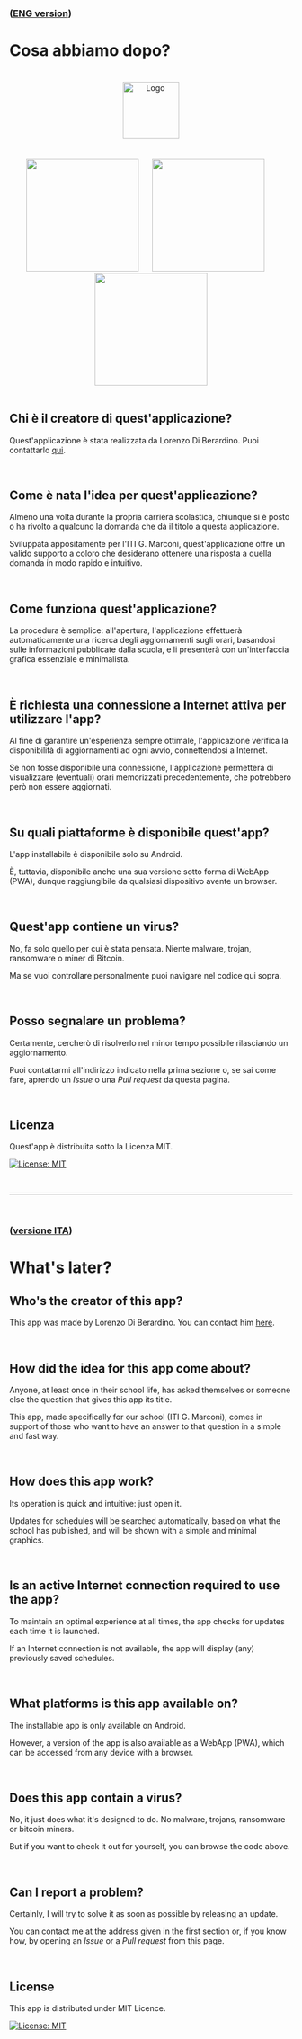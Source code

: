 ### ([ENG version](#whats-later))

# Cosa abbiamo dopo?

<div align="center" style="
  padding: 20px 0">
    <img src="assets/logo/marconi.png" alt="Logo" height="100">
</div>

<br/>

<div align="center">
  <img src="assets/screenshots/main_page.png" width="200"/>
  <img src="assets/screenshots/details_page.png" width="200" style="padding: 0 20px"/>
  <img src="assets/screenshots/settings_page.png" width="200" />
</div>

<br/>

## Chi è il creatore di quest'applicazione?

Quest'applicazione è stata realizzata da Lorenzo Di Berardino. Puoi contattarlo [qui](mailto:lorenzo.diberardino03@gmail.com).

<br/>

## Come è nata l'idea per quest'applicazione?
Almeno una volta durante la propria carriera scolastica, chiunque si è posto o ha rivolto a qualcuno la domanda che dà il titolo a questa applicazione.

Sviluppata appositamente per l'ITI G. Marconi, quest'applicazione offre un valido supporto a coloro che desiderano ottenere una risposta a quella domanda in modo rapido e intuitivo.

<br/>

## Come funziona quest'applicazione?
La procedura è semplice: all'apertura, l'applicazione effettuerà automaticamente una ricerca degli aggiornamenti sugli orari, basandosi sulle informazioni pubblicate dalla scuola, e li presenterà con un'interfaccia grafica essenziale e minimalista.

<br/>

## È richiesta una connessione a Internet attiva per utilizzare l'app?
Al fine di garantire un'esperienza sempre ottimale, l'applicazione verifica la disponibilità di aggiornamenti ad ogni avvio, connettendosi a Internet.

Se non fosse disponibile una connessione, l'applicazione permetterà di visualizzare (eventuali) orari memorizzati precedentemente, che potrebbero però non essere aggiornati.

<br/>

## Su quali piattaforme è disponibile quest'app?

L'app installabile è disponibile solo su Android. 

È, tuttavia, disponibile anche una sua versione sotto forma di WebApp (PWA), dunque raggiungibile da qualsiasi dispositivo avente un browser.

<br/>

## Quest'app contiene un virus?
No, fa solo quello per cui è stata pensata. Niente malware, trojan, ransomware o miner di Bitcoin.

Ma se vuoi controllare personalmente puoi navigare nel codice qui sopra.

<br/>

## Posso segnalare un problema?

Certamente, cercherò di risolverlo nel minor tempo possibile rilasciando un aggiornamento. 

Puoi contattarmi all'indirizzo indicato nella prima sezione o, se sai come fare, aprendo un <i>Issue</i> o una <i>Pull request</i> da questa pagina.

<br/>

## Licenza

Quest'app è distribuita sotto la Licenza MIT.

[![License: MIT](https://img.shields.io/badge/License-MIT-yellow.svg)](https://opensource.org/licenses/MIT)

<br/>

---

<br/>

### ([versione ITA](#cosa-abbiamo-dopo))

# What's later?

## Who's the creator of this app?

This app was made by Lorenzo Di Berardino. You can contact him [here](mailto:lorenzo.diberardino03@gmail.com).

<br/>

## How did the idea for this app come about?
Anyone, at least once in their school life, has asked themselves or someone else the question that gives this app its title.

This app, made specifically for our school (ITI G. Marconi), comes in support of those who want to have an answer to that question in a simple and fast way.

<br/>

## How does this app work?
Its operation is quick and intuitive: just open it.

Updates for schedules will be searched automatically, based on what the school has published, and will be shown with a simple and minimal graphics.

<br/>

## Is an active Internet connection required to use the app?
To maintain an optimal experience at all times, the app checks for updates each time it is launched. 

If an Internet connection is not available, the app will display (any) previously saved schedules.

<br/>

## What platforms is this app available on?

The installable app is only available on Android. 

However, a version of the app is also available as a WebApp (PWA), which can be accessed from any device with a browser.

<br/>

## Does this app contain a virus?
No, it just does what it's designed to do. No malware, trojans, ransomware or bitcoin miners.

But if you want to check it out for yourself, you can browse the code above.

<br/>

## Can I report a problem?

Certainly, I will try to solve it as soon as possible by releasing an update. 

You can contact me at the address given in the first section or, if you know how, by opening an <i>Issue</i> or a <i>Pull request</i> from this page.

<br/>

## License

This app is distributed under MIT Licence.

[![License: MIT](https://img.shields.io/badge/License-MIT-yellow.svg)](https://opensource.org/licenses/MIT)

